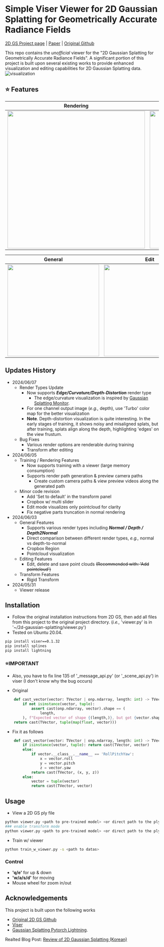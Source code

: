 # Simple Viser Viewer for 2D Gaussian Splatting for Geometrically Accurate Radiance Fields

[2D GS Project page](https://surfsplatting.github.io/) | [Paper](https://arxiv.org/pdf/2403.17888) | [Original Github](https://github.com/hbb1/2d-gaussian-splatting) <br>

This repo contains the *unofficial* viewer for the "2D Gaussian Splatting for Geometrically Accurate Radiance Fields". 
A significant portion of this project is built upon several existing works to provide enhanced visualization and editing capabilities for 2D Gaussian Splatting data.
![visualization](assets/viser_teaser.gif)

## ⭐ Features  
|  Rendering  | Training |
| --- | --- |
| <img src="assets/viser_render.gif" width="450"/> | <img src="assets/viser_train.gif" width="450"/> |

| General | Edit  | Transform |
| --- | --- | --- |
| <img src="assets/viser_general_opt.gif" width="300"/> | <img src="assets/viser_edit_opt.gif" width="300"/> | <img src="assets/viser_transform_opt.gif" width="300"/> |

## Updates History
- 2024/06/07
    - Render Types Update
        - Now supports ***Edge/Curvature/Depth-Distortion*** render type
            - The edge/curvature visualization is inspired by [Gaussian Splatting Monitor](https://github.com/RongLiu-Leo/Gaussian-Splatting-Monitor). 
        - For one channel output image (*e.g.,* depth), use 'Turbo' color map for the better visualization 
        - **Note**. Depth-distortion visualization is quite interesting. In the early stages of training, it shows noisy and misaligned splats, but after training, splats align along the depth, highlighting 'edges' on the view frustum.
    - Bug Fixes 
        - Various render options are renderable during training 
        - Transform after editing
- 2024/06/05
    - Training / Rendering Features
        - Now supports training with a viewer (large memory consumption)
        - Supports render path generation & preview camera paths 
            - Create custom camera paths & view preview videos along the generated path 
    - Minor code revision
        - Add 'Set to default' in the transform panel 
        - Cropbox w/ multi slider
        - Edit mode visualizes only pointcloud for clarity
        - Fix negative parts truncation in normal rendering
- 2024/06/03
    - General Features
        - Supports various render types including ***Normal / Depth / Depth2Normal***
        - Direct comparison between different render types, *e.g.,* normal vs depth-to-normal
        - Cropbox Region
        - Pointcloud visualization
    - Editing Features
        - Edit, delete and save point clouds ~~(Recommended with: 'Add pointcloud')~~
    - Transform Features
        - Rigid Transform 
- 2024/05/31
    - Viewer release

## Installation

- Follow the original installation instructions from 2D GS, then add all files from this project to the original project directory. 
(*i.e.,* 'viewer.py' is in '~/2d-gaussian-splatting/viewer.py')
- Tested on Ubuntu 20.04.

```bash
pip install viser==0.1.32
pip install splines  
pip install lightning
```
### ⭐IMPORTANT 

- Also, you have to fix line 135 of '_message_api.py' (or '_scene_api.py') in viser (I don't know why the bug occurs)

- Original
```python
    def cast_vector(vector: TVector | onp.ndarray, length: int) -> TVector:
        if not isinstance(vector, tuple):
            assert cast(onp.ndarray, vector).shape == (
                length,
        ), f"Expected vector of shape {(length,)}, but got {vector.shape} instead"
    return cast(TVector, tuple(map(float, vector)))
```

- Fix it as follows 
```python 
    def cast_vector(vector: TVector | onp.ndarray, length: int) -> TVector:
        if isinstance(vector, tuple): return cast(TVector, vector)
        else:
            if vector.__class__.__name__ == 'RollPitchYaw':
                x = vector.roll 
                y = vector.pitch 
                z = vector.yaw
            return cast(TVector, (x, y, z))
        else:
            vector = tuple(vector)
            return cast(TVector, vector)
```





## Usage
- View a 2D GS ply file 
```bash
python viewer.py <path to pre-trained model> <or direct path to the ply file>
### enable transform mode
python viewer.py <path to pre-trained model> <or direct path to the ply file> --enable_transform
```
- Train w/ viewer
```bash
python train_w_viewer.py -s <path to datas>
```

### Control 
- **'q/e'** for up & down
- **'w/a/s/d'** for moving
- Mouse wheel for zoom in/out


## Acknowledgements
This project is built upon the following works
- [Original 2D GS Github](https://github.com/hbb1/2d-gaussian-splatting)
- [Viser](https://github.com/nerfstudio-project/viser)
- [Gaussian Splatting Pytorch Lightning](https://github.com/yzslab/gaussian-splatting-lightning).

Realted Blog Post: [Review of 2D Gaussian Splatting (Korean)](https://velog.io/@gjghks950/Review-2D-Gaussian-Splatting-for-Geometrically-Accurate-Radiance-Fields-Viewer-%EA%B5%AC%ED%98%84-%EC%86%8C%EA%B0%9C)
